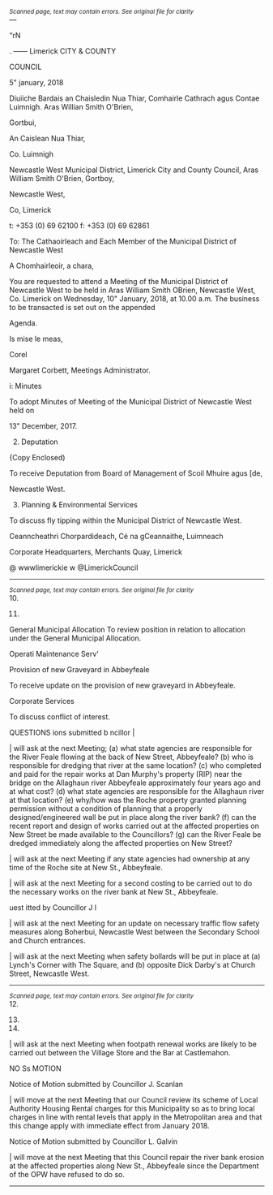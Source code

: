 *<small>Scanned page, text may contain errors. See original file for clarity</small>*  
_—_

“rN

. ——
Limerick
CITY & COUNTY

COUNCIL

5" january, 2018

Diuiiche Bardais an Chaisledin Nua Thiar,
Comhairle Cathrach agus Contae Luimnigh.
Aras Willian Smith O'Brien,

Gortbui,

An Caislean Nua Thiar,

Co. Luimnigh

Newcastle West Municipal District,
Limerick City and County Council,
Aras William Smith O'Brien,
Gortboy,

Newcastle West,

Co, Limerick

t: +353 (0) 69 62100
f: +353 (0) 69 62861

To: The Cathaoirleach and Each Member of the Municipal District of Newcastle West

A Chomhairleoir, a chara,

You are requested to attend a Meeting of the Municipal District of Newcastle West to be
held in Aras William Smith OBrien, Newcastle West, Co. Limerick on Wednesday, 10"
January, 2018, at 10.00 a.m. The business to be transacted is set out on the appended

Agenda.

Is mise le meas,

Corel

Margaret Corbett,
Meetings Administrator.

i: Minutes

To adopt Minutes of Meeting of the Municipal District of Newcastle West held on

13" December, 2017.

2. Deputation

{Copy Enclosed)

To receive Deputation from Board of Management of Scoil Mhuire agus [de,

Newcastle West.

3. Planning & Environmental Services

To discuss fly tipping within the Municipal District of Newcastle West.

Ceanncheathri Chorpardideach, Cé na gCeannaithe, Luimneach

Corporate Headquarters, Merchants Quay, Limerick

@ wwwlimerickie
w @LimerickCouncil

---
*<small>Scanned page, text may contain errors. See original file for clarity</small>*  
10.

11.

General Municipal Allocation
To review position in relation to allocation under the General Municipal Allocation.

Operati Maintenance Serv’

Provision of new Graveyard in Abbeyfeale

To receive update on the provision of new graveyard in Abbeyfeale.

Corporate Services

To discuss conflict of interest.

QUESTIONS
ions submitted b ncillor |

| will ask at the next Meeting; (a) what state agencies are responsible for the River
Feale flowing at the back of New Street, Abbeyfeale? (b) who is responsible for
dredging that river at the same location? (c) who completed and paid for the repair
works at Dan Murphy's property (RIP) near the bridge on the Allaghaun river
Abbeyfeale approximately four years ago and at what cost? (d) what state agencies
are responsible for the Allaghaun river at that location? (e) why/how was the
Roche property granted planning permission without a condition of planning that a
properly designed/engineered wall be put in place along the river bank? (f) can the
recent report and design of works carried out at the affected properties on New
Street be made available to the Councillors? (g) can the River Feale be dredged
immediately along the affected properties on New Street?

| will ask at the next Meeting if any state agencies had ownership at any time of
the Roche site at New St., Abbeyfeale.

| will ask at the next Meeting for a second costing to be carried out to do the
necessary works on the river bank at New St., Abbeyfeale.

uest itted by Councillor J l

| will ask at the next Meeting for an update on necessary traffic flow safety measures
along Boherbui, Newcastle West between the Secondary School and Church
entrances.

| will ask at the next Meeting when safety bollards will be put in place at (a)
Lynch's Corner with The Square, and (b) opposite Dick Darby's at Church Street,
Newcastle West.

---
*<small>Scanned page, text may contain errors. See original file for clarity</small>*  
12.

13.

14.

| will ask at the next Meeting when footpath renewal works are likely to be carried
out between the Village Store and the Bar at Castlemahon.

NO Ss MOTION

Notice of Motion submitted by Councillor J. Scanlan

| will move at the next Meeting that our Council review its scheme of Local Authority
Housing Rental charges for this Municipality so as to bring local charges in line with
rental levels that apply in the Metropolitan area and that this change apply with
immediate effect from January 2018.

Notice of Motion submitted by Councillor L. Galvin

| will move at the next Meeting that this Council repair the river bank erosion at the
affected properties along New St., Abbeyfeale since the Department of the OPW
have refused to do so.

---
